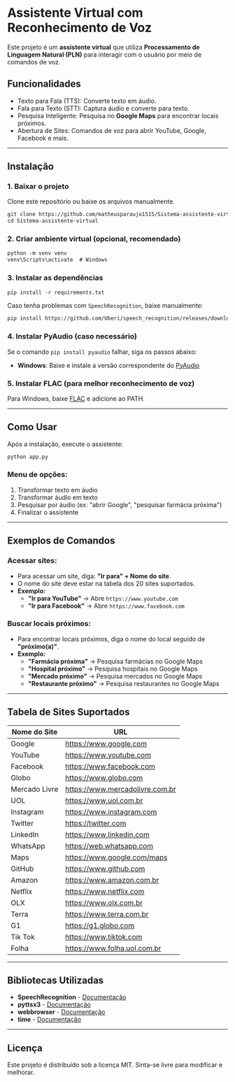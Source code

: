 # Assistente Virtual com Reconhecimento de Voz

Este projeto é um **assistente virtual** que utiliza **Processamento de Linguagem Natural (PLN)** para interagir com o usuário por meio de comandos de voz.

## Funcionalidades

- Texto para Fala (TTS): Converte texto em áudio.
- Fala para Texto (STT): Captura áudio e converte para texto.
- Pesquisa Inteligente: Pesquisa no **Google Maps** para encontrar locais próximos.
- Abertura de Sites: Comandos de voz para abrir YouTube, Google, Facebook e mais.

---

## Instalação

### 1. Baixar o projeto

Clone este repositório ou baixe os arquivos manualmente.

```txt
git clone https://github.com/matheusparaujo1515/Sistema-assistente-virtual.git
cd Sistema-assistente-virtual
```

### 2. Criar ambiente virtual (opcional, recomendado)

```txt
python -m venv venv
venv\Scripts\activate  # Windows
```

### 3. Instalar as dependências

```txt
pip install -r requirements.txt
```

Caso tenha problemas com `SpeechRecognition`, baixe manualmente:

```txt
pip install https://github.com/Uberi/speech_recognition/releases/download/3.8.1/SpeechRecognition-3.14.1-py3-none-any.whl
```

### 4. Instalar PyAudio (caso necessário)

Se o comando `pip install pyaudio` falhar, siga os passos abaixo:

- **Windows**: Baixe e instale a versão correspondente do [PyAudio](https://www.lfd.uci.edu/~gohlke/pythonlibs/#pyaudio)

### 5. Instalar FLAC (para melhor reconhecimento de voz)

Para Windows, baixe [FLAC](https://xiph.org/flac/download.html) e adicione ao PATH.

---

## Como Usar

Após a instalação, execute o assistente:

```txt
python app.py
```

### Menu de opções:

1. Transformar texto em áudio
2. Transformar áudio em texto
3. Pesquisar por áudio (ex: "abrir Google", "pesquisar farmácia próxima")
999. Finalizar o assistente

---

## Exemplos de Comandos

### Acessar sites:
- Para acessar um site, diga: **"Ir para" + Nome do site**.
- O nome do site deve estar na tabela dos 20 sites suportados.
- **Exemplo:**
  - **"Ir para YouTube"** → Abre `https://www.youtube.com`
  - **"Ir para Facebook"** → Abre `https://www.facebook.com`

### Buscar locais próximos:
- Para encontrar locais próximos, diga o nome do local seguido de **"próximo(a)"**.
- **Exemplo:**
  - **"Farmácia próxima"** → Pesquisa farmácias no Google Maps
  - **"Hospital próximo"** → Pesquisa hospitais no Google Maps
  - **"Mercado próximo"** → Pesquisa mercados no Google Maps
  - **"Restaurante próximo"** → Pesquisa restaurantes no Google Maps

---

## Tabela de Sites Suportados

| Nome do Site        | URL                         |
|---------------------|----------------------------|
| Google             | https://www.google.com     |
| YouTube            | https://www.youtube.com    |
| Facebook          | https://www.facebook.com   |
| Globo              | https://www.globo.com      |
| Mercado Livre      | https://www.mercadolivre.com.br |
| UOL                | https://www.uol.com.br     |
| Instagram          | https://www.instagram.com  |
| Twitter           | https://twitter.com        |
| LinkedIn           | https://www.linkedin.com   |
| WhatsApp           | https://web.whatsapp.com   |
| Maps               | https://www.google.com/maps |
| GitHub             | https://www.github.com     |
| Amazon             | https://www.amazon.com.br  |
| Netflix            | https://www.netflix.com    |
| OLX                | https://www.olx.com.br     |
| Terra              | https://www.terra.com.br   |
| G1                 | https://g1.globo.com       |
| Tik Tok            | https://www.tiktok.com     |
| Folha              | https://www.folha.uol.com.br |

---

## Bibliotecas Utilizadas

- **SpeechRecognition** - [Documentação](https://pypi.org/project/SpeechRecognition/)
- **pyttsx3** - [Documentação](https://pypi.org/project/pyttsx3/)
- **webbrowser** - [Documentação](https://docs.python.org/3/library/webbrowser.html)
- **time** - [Documentação](https://docs.python.org/3/library/time.html)

---

## Licença

Este projeto é distribuído sob a licença MIT. Sinta-se livre para modificar e melhorar.
